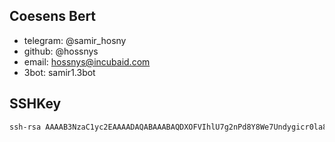 ## Coesens Bert

- telegram: @samir_hosny
- github: @hossnys
- email: hossnys@incubaid.com
- 3bot: samir1.3bot

## SSHKey

```bash
ssh-rsa AAAAB3NzaC1yc2EAAAADAQABAAABAQDXOFVIhlU7g2nPd8Y8We7Undygicr0la8Y5wPvo+QnyPzeX3XTi6swMVOuREDaVaWgppo1eaNcmSrhEygJ4JmCDDFMXF7uUw0rrBltc7l3rkSSlIyyaH1/v2iT7iSebnD0dDRt5hd1p+YNxpo4JhAPAvtLWtQEd8HL0SJzSGbRWs+X0Gmmu1p+c6G+Za9K7m7iyzCp4DU99hklX126U/eViabC0VIddhIXjhzoHerZ0U1KV72IBUS5MuqYIjs/DziRmAVUzrfp92/3FRXUS7BxoGoWI6zpv1VT7vCya4EwlQUUI5+LSXze8wfICCbTGHzSMnGcKjyckBKufUjqyqUx
```
